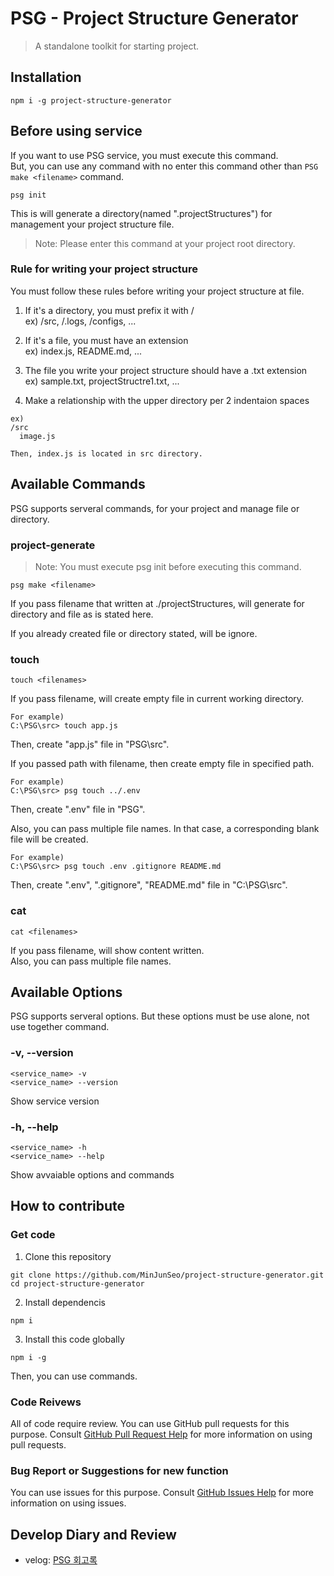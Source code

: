 # PSG - Project Structure Generator

> A standalone toolkit for starting project.

## Installation

`npm i -g project-structure-generator`

## Before using service

If you want to use PSG service, you must execute this command.  
But, you can use any command with no enter this command other than `PSG make <filename>` command.

`psg init`

This is will generate a directory(named ".projectStructures") for management your project structure file.

> Note: Please enter this command at your project root directory.

### Rule for writing your project structure

You must follow these rules before writing your project structure at file.

1. If it's a directory, you must prefix it with /  
ex) /src, /.logs, /configs, ...

2. If it's a file, you must have an extension  
ex) index.js, README.md, ...

3. The file you write your project structure should have a .txt extension  
ex) sample.txt, projectStructre1.txt, ...

4. Make a relationship with the upper directory per 2 indentaion spaces  
```
ex)
/src
  image.js

Then, index.js is located in src directory.
```

## Available Commands

PSG supports serveral commands, for your project and manage file or directory.

### project-generate

> Note: You must execute psg init before executing this command.

`psg make <filename>`

If you pass filename that written at ./projectStructures, will generate for directory and file as is stated here.

If you already created file or directory stated, will be ignore.

### touch

`touch <filenames>`

If you pass filename, will create empty file in current working directory.

```
For example)
C:\PSG\src> touch app.js
```

Then, create "app.js" file in "PSG\src".

If you passed path with filename, then create empty file in specified path.

```
For example)
C:\PSG\src> psg touch ../.env
```

Then, create ".env" file in "PSG".

Also, you can pass multiple file names. In that case, a corresponding blank file will be created.  
  
```
For example)
C:\PSG\src> psg touch .env .gitignore README.md 
```

Then, create ".env", ".gitignore", "README.md" file in "C:\PSG\src".

### cat

`cat <filenames>`

If you pass filename, will show content written.  
Also, you can pass multiple file names.

## Available Options

PSG supports serveral options. But these options must be use alone, not use together command.

### -v, --version

`<service_name> -v`  
`<service_name> --version`

Show service version

### -h, --help

`<service_name> -h`  
`<service_name> --help`

Show avvaiable options and commands

## How to contribute
### Get code
1. Clone this repository
```
git clone https://github.com/MinJunSeo/project-structure-generator.git
cd project-structure-generator
```

2. Install dependencis
```
npm i
```

3. Install this code globally
```
npm i -g
```

Then, you can use commands.

### Code Reivews

All of code require review. You can use GitHub pull requests for this purpose. Consult <a href="https://docs.github.com/en/github/collaborating-with-issues-and-pull-requests/about-pull-requests" target="_blank">GitHub Pull Request Help</a> for more information on using pull requests.

### Bug Report or Suggestions for new function

You can use issues for this purpose. Consult <a href="https://docs.github.com/en/github/managing-your-work-on-github/about-issues" target="_blank">GitHub Issues Help</a> for more information on using issues.

## Develop Diary and Review

- velog: <a href="https://velog.io/@shin0805/series/PSG-%ED%9A%8C%EA%B3%A0%EB%A1%9D" target="_blank">PSG 회고록</a>